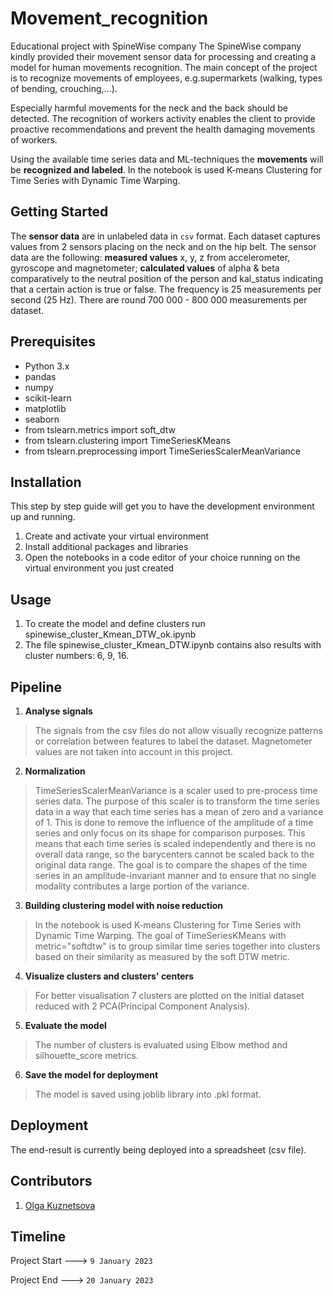 # Movement_recognition
Educational project with SpineWise company
The SpineWise company kindly provided their movement sensor data for processing and creating a model for human movements recognition. The main concept of the project is to recognize movements of employees, e.g.supermarkets (walking, types of bending, crouching,…). 

Especially harmful movements for the neck and the back should be detected. The recognition of workers activity enables the client to provide proactive recommendations and prevent the health damaging movements of workers. 

Using the available time series data and ML-techniques the **movements** will be **recognized and labeled**. In the notebook is used K-means Clustering for Time Series with Dynamic Time Warping.

## Getting Started

The **sensor data** are in unlabeled data in `csv` format. Each dataset captures values from 2 sensors placing on the neck and on the hip belt. 
The sensor data are the following: 
**measured values** x, y, z from accelerometer, gyroscope and magnetometer;
**calculated values** of alpha & beta comparatively to the neutral position of the person and kal_status indicating that a certain action is true or false.
The frequency is 25 measurements per second (25 Hz). There are round 700 000 - 800 000 measurements per dataset. 

## Prerequisites
* Python 3.x 
* pandas
* numpy
* scikit-learn 
* matplotlib
* seaborn
* from tslearn.metrics import soft_dtw
* from tslearn.clustering import TimeSeriesKMeans
* from tslearn.preprocessing import TimeSeriesScalerMeanVariance

## Installation

This step by step guide will get you to have the development environment up and running.

1. Create and activate your virtual environment
2. Install additional packages and libraries
3. Open the notebooks in a code editor of your choice running on the virtual environment you just created

## Usage

1. To create the model and define clusters run spinewise_cluster_Kmean_DTW_ok.ipynb 
2. The file spinewise_cluster_Kmean_DTW.ipynb contains also results with cluster numbers: 6, 9, 16. 

## Pipeline

1. **Analyse signals**
> The signals from the csv files do not allow visually recognize patterns or correlation between features to label the dataset. Magnetometer values are not taken into account in this project.

2. **Normalization**
> TimeSeriesScalerMeanVariance is a scaler used to pre-process time series data. The purpose of this scaler is to transform the time series data in a way that each time series has a mean of zero and a variance of 1. This is done to remove the influence of the amplitude of a time series and only focus on its shape for comparison purposes. This means that each time series is scaled independently and there is no overall data range, so the barycenters cannot be scaled back to the original data range. The goal is to compare the shapes of the time series in an amplitude-invariant manner and to ensure that no single modality contributes a large portion of the variance.    

3. **Building clustering model with noise reduction**
> In the notebook is used K-means Clustering for Time Series with Dynamic Time Warping. The goal of TimeSeriesKMeans with metric="softdtw" is to group similar time series together into clusters based on their similarity as measured by the soft DTW metric.

4. **Visualize clusters and clusters' centers**
> For better visualisation 7 clusters are plotted on the initial dataset reduced with 2 PCA(Principal Component Analysis).   

5. **Evaluate the model**
> The number of clusters is evaluated using Elbow method and silhouette_score metrics.

6. **Save the model for deployment**
> The model is saved using joblib library into .pkl format.

## Deployment

The end-result is currently being deployed into a spreadsheet (csv file).

## Contributors

1. [Olga Kuznetsova](https://github.com/OKquark) 


## Timeline

Project Start ---> `9 January 2023`  

Project End ---> `20 January 2023`
